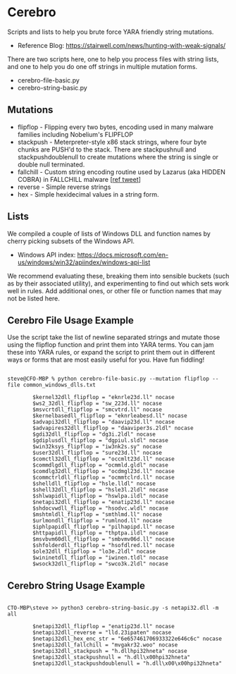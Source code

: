 # Cerebro

Scripts and lists to help you brute force YARA friendly string mutations.

- Reference Blog: https://stairwell.com/news/hunting-with-weak-signals/


There are two scripts here, one to help you process files with string lists, and one to help you do one off strings in multiple mutation forms.

- cerebro-file-basic.py
- cerebro-string-basic.py


## Mutations

- flipflop - Flipping every two bytes, encoding used in many malware families including Nobelium's FLIPFLOP
- stackpush - Meterpreter-style x86 stack strings, where four byte chunks are PUSH'd to the stack. There are stackpushnull and stackpushdoublenull to create mutations where the string is single or double null terminated.
- fallchill - Custom string encoding routine used by Lazarus (aka HIDDEN COBRA) in FALLCHILL malware [[ref tweet](https://twitter.com/stvemillertime/status/1485990404948381698)]
- reverse - Simple reverse strings
- hex - Simple hexidecimal values in a string form.

## Lists

We compiled a couple of lists of Windows DLL and function names by cherry picking subsets of the Windows API. 
- Windows API index: https://docs.microsoft.com/en-us/windows/win32/apiindex/windows-api-list

We recommend evaluating these, breaking them into sensible buckets (such as by their associated utility), and experimenting to find out which sets work well in rules. Add additional ones, or other file or function names that may not be listed here. 

## Cerebro File Usage Example

Use the script take the list of newline separated strings and mutate those using the flipflop function and print them into YARA terms. You can jam these into YARA rules, or expand the script to print them out in different ways or forms that are most easily useful for you. Have fun fiddling!

```

steve@CFO-MBP % python cerebro-file-basic.py --mutation flipflop --file common_windows_dlls.txt

        $kernel32dll_flipflop = "eknrle23d.ll" nocase
        $ws2_32dll_flipflop = "sw_223d.ll" nocase
        $msvcrtdll_flipflop = "smcvtrd.ll" nocase
        $kernelbasedll_flipflop = "eknrleabesd.ll" nocase
        $advapi32dll_flipflop = "daavip23d.ll" nocase
        $advapires32dll_flipflop = "daaviper3s.2ldl" nocase
        $gdi32dll_flipflop = "dg3i.2ldl" nocase
        $gdiplusdll_flipflop = "dgpiul.sldl" nocase
        $win32ksys_flipflop = "iw3nk2s.sy" nocase
        $user32dll_flipflop = "sure23d.ll" nocase
        $comctl32dll_flipflop = "occmlt23d.ll" nocase
        $commdlgdll_flipflop = "ocmmld.gldl" nocase
        $comdlg32dll_flipflop = "ocdmgl23d.ll" nocase
        $commctrldll_flipflop = "ocmmtclrd.ll" nocase
        $shelldll_flipflop = "hsle.lldl" nocase
        $shell32dll_flipflop = "hsle3l.2ldl" nocase
        $shlwapidll_flipflop = "hswlpa.ildl" nocase
        $netapi32dll_flipflop = "enatip23d.ll" nocase
        $shdocvwdll_flipflop = "hsodvc.wldl" nocase
        $mshtmldll_flipflop = "smthlmd.ll" nocase
        $urlmondll_flipflop = "rumlnod.ll" nocase
        $iphlpapidll_flipflop = "pilhapipd.ll" nocase
        $httpapidll_flipflop = "thptpa.ildl" nocase
        $msvbvm60dll_flipflop = "smbvmv06d.ll" nocase
        $shfolderdll_flipflop = "hsofdlred.ll" nocase
        $ole32dll_flipflop = "lo3e.2ldl" nocase
        $wininetdll_flipflop = "iwinen.tldl" nocase
        $wsock32dll_flipflop = "swco3k.2ldl" nocase
```


## Cerebro String Usage Example

```

CTO-MBP\steve >> python3 cerebro-string-basic.py -s netapi32.dll -m all

        $netapi32dll_flipflop = "enatip23d.ll" nocase
        $netapi32dll_reverse = "lld.23ipaten" nocase
        $netapi32dll_hex_enc_str = "6e657461706933322e646c6c" nocase
        $netapi32dll_fallchill = "mvgakr32.woo" nocase
        $netapi32dll_stackpush = "h.dllhpi32hneta" nocase
        $netapi32dll_stackpushnull = "h.dll\x00hpi32hneta"
        $netapi32dll_stackpushdoublenull = "h.dll\x00\x00hpi32hneta"
```